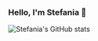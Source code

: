 ### Hello, I'm Stefania 👋 

<!--
I'm a begginer Software Tester. I'm an inquisitive, creative person with strong attention to details. I invite you to my portfolio, which I created here, as part of a new challenge. 

- 🔭 I’m currently working on ...
- 🌱 I’m currently learning ...
- 👯 I’m looking to collaborate on ...
- 🤔 I’m looking for help with ...
- 💬 Ask me about ...
- 📫 How to reach me: ...
- 😄 Pronouns: ...
- ⚡ Fun fact: ...
-->
![Stefania's GitHub stats](https://github-readme-stats.vercel.app/api?username=stefaniabemben&show_icons=true&theme=transparent)
